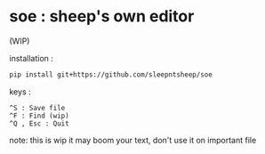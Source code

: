 # soe : sheep's own editor
(WIP)

installation : 
```bash
pip install git+https://github.com/sleepntsheep/soe
```

keys :
```
^S : Save file
^F : Find (wip)
^Q , Esc : Quit

```

note: this is wip it may boom your text, don't use it on important file
